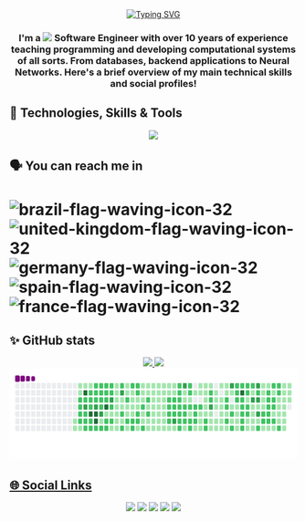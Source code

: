 <div align="center">
  <a href="https://git.io/typing-svg"><img src="https://readme-typing-svg.herokuapp.com?font=Roboto&weight=900&size=40&duration=3000&pause=1000&color=37C1FD&center=true&vCenter=true&random=false&width=435&lines=Hi+there!+%F0%9F%91%8B;I'm+Claudio+Coutinho;Welcome!" alt="Typing SVG" /></a>
</div>

<div align="center">
  <h3>I'm a <img src="https://github.com/cmscoutinho/cmscoutinho/assets/24771660/a8368063-d337-4339-be57-488e3eae6bbf"/> Software Engineer with over 10 years of experience teaching programming and developing computational systems of all sorts. From databases, backend applications to Neural Networks. Here's a brief overview of my main technical skills and social profiles!</h3>
  </div>

<!--<img src="https://github.com/cmscoutinho/cmscoutinho/assets/24771660/3069c08d-6e53-49e2-9603-7fef93055a74"/>-->

## 🔧 Technologies, Skills & Tools

<p align="center">
  <a href="https://skillicons.dev">
    <img src="https://skillicons.dev/icons?i=java,spring,idea,eclipse,androidstudio,c,cpp,py,pytorch,anaconda,sklearn,opencv,matlab,octave,latex,mysql,docker,windows,linux,ubuntu,vim,regex,git,github,vscode,discord,notion" />
  </a>
</p>


## :speaking_head: You can reach me in

# ![brazil-flag-waving-icon-32](https://github.com/cmscoutinho/cmscoutinho/assets/24771660/be8f5594-71d0-4908-8d36-212fc938b6e9) ![united-kingdom-flag-waving-icon-32](https://github.com/cmscoutinho/cmscoutinho/assets/24771660/0ed89483-285c-45e7-b335-7b5a580eaa6e) ![germany-flag-waving-icon-32](https://github.com/cmscoutinho/cmscoutinho/assets/24771660/90b44a87-d9b4-492e-94d6-f6f817816d82) ![spain-flag-waving-icon-32](https://github.com/cmscoutinho/cmscoutinho/assets/24771660/41160d94-9012-48b6-9072-c77d38d316f2) ![france-flag-waving-icon-32](https://github.com/cmscoutinho/cmscoutinho/assets/24771660/31bdff17-fdee-497e-9ffa-ee34b947bf3f)


## ✨ GitHub stats

<div align="center">
<a href="https://github.com/cmscoutinho">
<img loading="lazy" height="180em" src="https://github-readme-stats.vercel.app/api/top-langs/?username=cmscoutinho&layout=compact&langs_count=7&theme=dracula"/>
<img loading="lazy" height="180em" src="https://github-readme-stats.vercel.app/api?username=cmscoutinho&show_icons=true&theme=dracula&include_all_commits=true&count_private=true"/>
</div>

  <div align="center">
    <img loading="lazy" height="160em" src="https://github.com/cmscoutinho/cmscoutinho/blob/output/github-contribution-grid-snake.gif"/>
  </div>

## 🌐 Social Links

<div align="center">
<a href="https://www.youtube.com/channel/UCmsuVrwAKLzqjD0f2tzcVXA" target="_blank"><img loading="lazy" src="https://img.shields.io/badge/YouTube-FF0000?style=for-the-badge&logo=youtube&logoColor=white" target="_blank"></a>
<a href="https://instagram.com/ccoutinhof" target="_blank"><img loading="lazy" src="https://img.shields.io/badge/-Instagram-%23E4405F?style=for-the-badge&logo=instagram&logoColor=white" target="_blank"></a>
<!--<a href="https://www.twitch.tv/seu-usuário-aqui" target="_blank"><img loading="lazy" src="https://img.shields.io/badge/Twitch-9146FF?style=for-the-badge&logo=twitch&logoColor=white" target="_blank"></a>-->
<a href = "mailto:ccoutinho.ti@gmail.com"><img loading="lazy" src="https://img.shields.io/badge/Gmail-D14836?style=for-the-badge&logo=gmail&logoColor=white" target="_blank"></a>
<a href="https://www.linkedin.com/in/cmscoutinho" target="_blank"><img loading="lazy" src="https://img.shields.io/badge/-LinkedIn-%230077B5?style=for-the-badge&logo=linkedin&logoColor=white" target="_blank"></a>   
<!--<a href="https://www.duolingo.com/profile/coutinhowa" target="_blank"><img loading="lazy" src="https://img.shields.io/badge/Duolingo-00FF00?style=for-the-badge&logo=duolingo&logoColor=green" target="_blank"></a>   -->
<a href="https://www.duolingo.com/profile/coutinhowa" target="_blank"><img loading="lazy" src="https://img.shields.io/badge/Duolingo-58CC02?style=for-the-badge&logo=Duolingo&logoColor=white" target="_blank"></a> 
</div>

<!--
**coutinhoware/coutinhoware** is a ✨ _special_ ✨ repository because its `README.md` (this file) appears on your GitHub profile.

Here are some ideas to get you started:

- 🔭 I’m currently working on ...
- 🌱 I’m currently learning ...
- 👯 I’m looking to collaborate on ...
- 🤔 I’m looking for help with ...
- 💬 Ask me about ...
- 📫 How to reach me: ...
- 😄 Pronouns: ...
- ⚡ Fun fact: ...
-->
